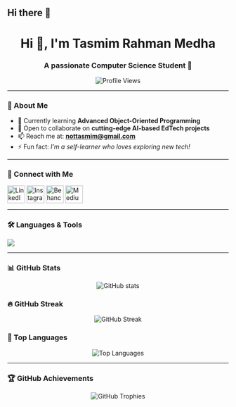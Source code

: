 ## Hi there 👋  

<h1 align="center">Hi 👋, I'm Tasmim Rahman Medha</h1>
<h3 align="center">A passionate Computer Science Student 🚀</h3>

<p align="center">
  <img src="https://komarev.com/ghpvc/?username=blankspace-tasss&label=Profile%20views&color=0e75b6&style=flat" alt="Profile Views" />
</p>

---

### 🌟 About Me
- 🌱 Currently learning **Advanced Object-Oriented Programming**  
- 👯 Open to collaborate on **cutting-edge AI-based EdTech projects**  
- 📫 Reach me at: **nottasmim@gmail.com**  
- ⚡ Fun fact: *I’m a self-learner who loves exploring new tech!*  

---

### 🤝 Connect with Me
<p align="left">
<a href="https://linkedin.com/in/tasmim-rahman-madha" target="_blank"><img align="center" src="https://skillicons.dev/icons?i=linkedin" alt="LinkedIn" height="40"/></a>
<a href="https://instagram.com/tasmim2.0" target="_blank"><img align="center" src="https://skillicons.dev/icons?i=instagram" alt="Instagram" height="40"/></a>
<a href="https://www.behance.net/nottasmim" target="_blank"><img align="center" src="https://skillicons.dev/icons?i=behance" alt="Behance" height="40"/></a>
<a href="https://medium.com/@tasmimrahman86" target="_blank"><img align="center" src="https://skillicons.dev/icons?i=medium" alt="Medium" height="40"/></a>
</p>

---

### 🛠️ Languages & Tools
<p align="left">
  <img src="https://skillicons.dev/icons?i=c,java,python,mysql,git,figma,unity" />
</p>

---

### 📊 GitHub Stats
<p align="center">
  <img src="https://github-readme-stats.vercel.app/api?username=blankspace-tasss&show_icons=true&theme=tokyonight" alt="GitHub stats" />
</p>

### 🔥 GitHub Streak
<p align="center">
  <img src="https://streak-stats.demolab.com?user=blankspace-tasss&theme=tokyonight&hide_border=true" alt="GitHub Streak" />
</p>

### 📌 Top Languages
<p align="center">
  <img src="https://github-readme-stats.vercel.app/api/top-langs?username=blankspace-tasss&show_icons=true&layout=compact&theme=tokyonight" alt="Top Languages" />
</p>

---

### 🏆 GitHub Achievements
<p align="center">
  <img src="https://github-profile-trophy.vercel.app/?username=blankspace-tasss&theme=tokyonight&row=1&column=6&margin-w=10&margin-h=10" alt="GitHub Trophies" />
</p>
